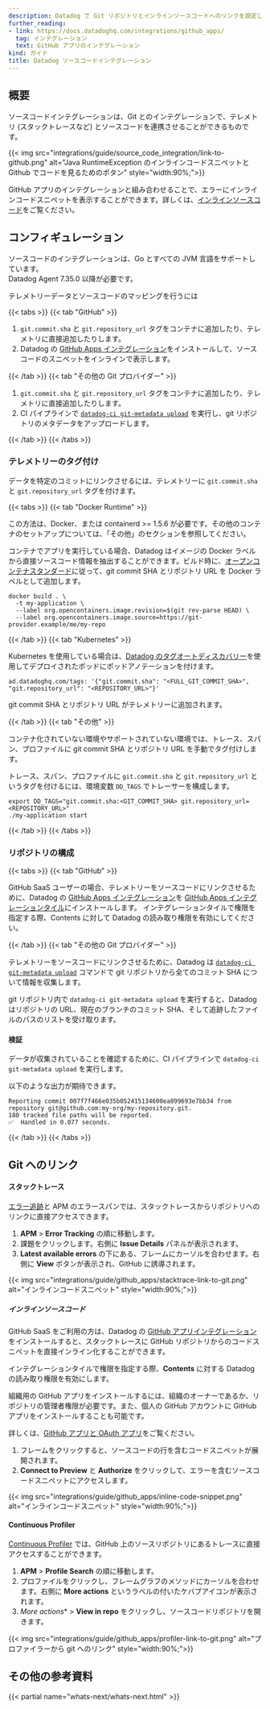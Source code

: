```yaml
---
description: Datadog で Git リポジトリとインラインソースコードへのリンクを設定します。
further_reading:
- link: https://docs.datadoghq.com/integrations/github_apps/
  tag: インテグレーション
  text: GitHub アプリのインテグレーション
kind: ガイド
title: Datadog ソースコードインテグレーション
---
```


## 概要

ソースコードインテグレーションは、Git とのインテグレーションで、テレメトリ (スタックトレースなど) とソースコードを連携させることができるものです。

{{< img src="integrations/guide/source_code_integration/link-to-github.png" alt="Java RuntimeException のインラインコードスニペットと Github でコードを見るためのボタン" style="width:90%;">}}

GitHub アプリのインテグレーションと組み合わせることで、エラーにインラインコードスニペットを表示することができます。詳しくは、[インラインソースコード](#inline-source-code)をご覧ください。

## コンフィギュレーション

<div class="alert alert-info">
ソースコードのインテグレーションは、Go とすべての JVM 言語をサポートしています。
<br>
Datadog Agent 7.35.0 以降が必要です。
</div>

テレメトリーデータとソースコードのマッピングを行うには

{{< tabs >}}
{{< tab "GitHub" >}}

1. `git.commit.sha` と `git.repository_url` タグをコンテナに追加したり、テレメトリに直接追加したりします。
2. Datadog の [GitHub Apps インテグレーション][1]をインストールして、ソースコードのスニペットをインラインで表示します。

[1]: https://app.datadoghq.com/account/settings#integrations/github-apps
{{< /tab >}}
{{< tab "その他の Git プロバイダー" >}}

1. `git.commit.sha` と `git.repository_url` タグをコンテナに追加したり、テレメトリに直接追加したりします。
2. CI パイプラインで [`datadog-ci git-metadata upload`][1] を実行し、git リポジトリのメタデータをアップロードします。

[1]: https://github.com/DataDog/datadog-ci/tree/master/src/commands/git-metadata
{{< /tab >}}
{{< /tabs >}}

### テレメトリーのタグ付け

データを特定のコミットにリンクさせるには、テレメトリーに `git.commit.sha` と `git.repository_url` タグを付けます。

{{< tabs >}}
{{< tab "Docker Runtime" >}}

<div class="alert alert-warning">
この方法は、Docker、または containerd >= 1.5.6 が必要です。その他のコンテナのセットアップについては、「その他」のセクションを参照してください。
</div>

コンテナでアプリを実行している場合、Datadog はイメージの Docker ラベルから直接ソースコード情報を抽出することができます。ビルド時に、[オープンコンテナスタンダード][1]に従って、git commit SHA とリポジトリ URL を Docker ラベルとして追加します。

```
docker build . \
  -t my-application \
  --label org.opencontainers.image.revision=$(git rev-parse HEAD) \
  --label org.opencontainers.image.source=https://git-provider.example/me/my-repo
```

[1]: https://github.com/opencontainers/image-spec/blob/859973e32ccae7b7fc76b40b762c9fff6e912f9e/annotations.md#pre-defined-annotation-keys
{{< /tab >}}
{{< tab "Kubernetes" >}}

Kubernetes を使用している場合は、[Datadog のタグオートディスカバリー][1]を使用してデプロイされたポッドにポッドアノテーションを付けます。

```
ad.datadoghq.com/tags: '{"git.commit.sha": "<FULL_GIT_COMMIT_SHA>", "git.repository_url": "<REPOSITORY_URL>"}'
```

git commit SHA とリポジトリ URL がテレメトリーに追加されます。

[1]: https://docs.datadoghq.com/ja/agent/kubernetes/tag/?tab=containerizedagent#tag-autodiscovery
{{< /tab >}}
{{< tab "その他" >}}

コンテナ化されていない環境やサポートされていない環境では、トレース、スパン、プロファイルに git commit SHA とリポジトリ URL を手動でタグ付けします。

トレース、スパン、プロファイルに `git.commit.sha` と `git.repository_url` というタグを付けるには、環境変数 `DD_TAGS` でトレーサーを構成します。

```
export DD_TAGS="git.commit.sha:<GIT_COMMIT_SHA> git.repository_url=<REPOSITORY_URL>"
./my-application start
```

{{< /tab >}}
{{< /tabs >}}

### リポジトリの構成

{{< tabs >}}
{{< tab "GitHub" >}}

GitHub SaaS ユーザーの場合、テレメトリーをソースコードにリンクさせるために、Datadog の [GitHub Apps インテグレーション][1]を [GitHub Apps インテグレーションタイル][2]にインストールします。
インテグレーションタイルで権限を指定する際、Contents に対して Datadog の読み取り権限を有効にしてください。

[1]: https://docs.datadoghq.com/ja/integrations/github_apps/
[2]: https://app.datadoghq.com/account/settings#integrations/github-apps
{{< /tab >}}
{{< tab "その他の Git プロバイダー" >}}

テレメトリーをソースコードにリンクさせるために、Datadog は [`datadog-ci git-metadata upload`][1] コマンドで git リポジトリから全てのコミット SHA について情報を収集します。

git リポジトリ内で `datadog-ci git-metadata upload` を実行すると、Datadog はリポジトリの URL、現在のブランチのコミット SHA、そして追跡したファイルのパスのリストを受け取ります。

#### 検証

データが収集されていることを確認するために、CI パイプラインで `datadog-ci git-metadata upload` を実行します。

以下のような出力が期待できます。

```
Reporting commit 007f7f466e035b052415134600ea899693e7bb34 from repository git@github.com:my-org/my-repository.git.
180 tracked file paths will be reported.
✅  Handled in 0.077 seconds.
```

[1]: https://github.com/DataDog/datadog-ci/tree/master/src/commands/git-metadata
{{< /tab >}}
{{< /tabs >}}

## Git へのリンク

#### スタックトレース

[エラー追跡][3]と APM のエラースパンでは、スタックトレースからリポジトリへのリンクに直接アクセスできます。

1. **APM** > **Error Tracking** の順に移動します。
2. 課題をクリックします。右側に **Issue Details** パネルが表示されます。
3. **Latest available errors** の下にある、フレームにカーソルを合わせます。右側に **View** ボタンが表示され、GitHub に誘導されます。

{{< img src="integrations/guide/github_apps/stacktrace-link-to-git.png" alt="インラインコードスニペット" style="width:90%;">}}

##### インラインソースコード

GitHub SaaS をご利用の方は、Datadog の [GitHub アプリインテグレーション][2]をインストールすると、スタックトレースに GitHub リポジトリからのコードスニペットを直接インライン化することができます。

インテグレーションタイルで権限を指定する際、**Contents** に対する Datadog の読み取り権限を有効にします。

組織用の GitHub アプリをインストールするには、組織のオーナーであるか、リポジトリの管理者権限が必要です。また、個人の GitHub アカウントに GitHub アプリをインストールすることも可能です。

詳しくは、[GitHub アプリと OAuth アプリ][4]をご覧ください。

1. フレームをクリックすると、ソースコードの行を含むコードスニペットが展開されます。
2. **Connect to Preview** と **Authorize** をクリックして、エラーを含むソースコードスニペットにアクセスします。

{{< img src="integrations/guide/github_apps/inline-code-snippet.png" alt="インラインコードスニペット" style="width:90%;">}}

#### Continuous Profiler

[Continuous Profiler][5] では、GitHub 上のソースリポジトリにあるトレースに直接アクセスすることができます。

1. **APM** > **Profile Search** の順に移動します。
2. プロファイルをクリックし、フレームグラフのメソッドにカーソルを合わせます。右側に **More actions** というラベルの付いたケバブアイコンが表示されます。
3. *More actions** > **View in repo** をクリックし、ソースコードリポジトリを開きます。

{{< img src="integrations/guide/github_apps/profiler-link-to-git.png" alt="プロファイラーから git へのリンク" style="width:90%;">}}

## その他の参考資料

{{< partial name="whats-next/whats-next.html" >}}

[1]: https://github.com/DataDog/datadog-ci/tree/master/src/commands/git-metadata
[2]: https://app.datadoghq.com/account/settings#integrations/github-apps
[3]: https://app.datadoghq.com/apm/error-tracking
[4]: https://docs.github.com/en/developers/apps/getting-started-with-apps/about-apps
[5]: https://docs.datadoghq.com/ja/tracing/profiler/search_profiles/
